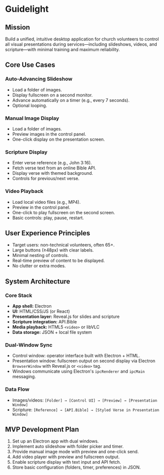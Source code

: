 # Guidelight

## Mission
Build a unified, intuitive desktop application for church volunteers to control all visual presentations during services—including slideshows, videos, and scripture—with minimal training and maximum reliability.

## Core Use Cases

### Auto-Advancing Slideshow
- Load a folder of images.
- Display fullscreen on a second monitor.
- Advance automatically on a timer (e.g., every 7 seconds).
- Optional looping.

### Manual Image Display
- Load a folder of images.
- Preview images in the control panel.
- One-click display on the presentation screen.

### Scripture Display
- Enter verse reference (e.g., John 3:16).
- Fetch verse text from an online Bible API.
- Display verse with themed background.
- Controls for previous/next verse.

### Video Playback
- Load local video files (e.g., MP4).
- Preview in the control panel.
- One-click to play fullscreen on the second screen.
- Basic controls: play, pause, restart.

## User Experience Principles
- Target users: non-technical volunteers, often 65+.
- Large buttons (≥48px) with clear labels.
- Minimal nesting of controls.
- Real-time preview of content to be displayed.
- No clutter or extra modes.

## System Architecture

### Core Stack
- **App shell:** Electron
- **UI:** HTML/CSS/JS (or React)
- **Presentation layer:** Reveal.js for slides and scripture
- **Scripture integration:** API.Bible
- **Media playback:** HTML5 `<video>` or libVLC
- **Data storage:** JSON + local file system

### Dual-Window Sync
- Control window: operator interface built with Electron + HTML.
- Presentation window: fullscreen output on second display via Electron `BrowserWindow` with Reveal.js or `<video>` tag.
- Windows communicate using Electron's `ipcRenderer` and `ipcMain` messaging.

### Data Flow
- Images/videos: `[Folder] → [Control UI] → [Preview] → [Presentation Window]`
- Scripture: `[Reference] → [API.Bible] → [Styled Verse in Presentation Window]`

## MVP Development Plan
1. Set up an Electron app with dual windows.
2. Implement auto slideshow with folder picker and timer.
3. Provide manual image mode with preview and one-click send.
4. Add video player with preview and fullscreen output.
5. Enable scripture display with text input and API fetch.
6. Store basic configuration (folders, timer, preferences) in JSON.

